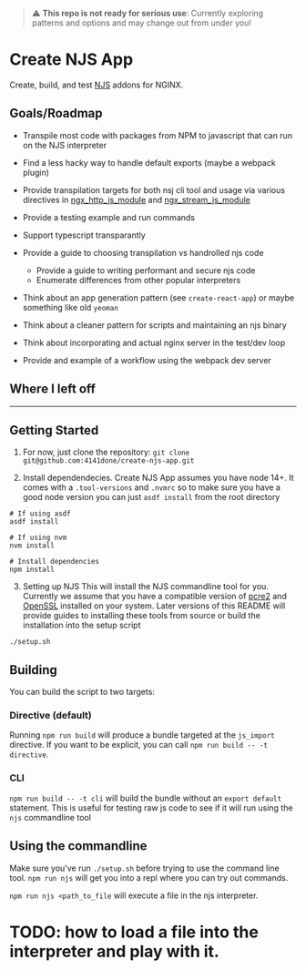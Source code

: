 > :warning: **This repo is not ready for serious use**: Currently exploring patterns and options and may change out from under you!

# Create NJS App

Create, build, and test [NJS](https://nginx.org/en/docs/njs/) addons for NGINX.

## Goals/Roadmap
* Transpile most code with packages from NPM to javascript that can run on the NJS interpreter
* Find a less hacky way to handle default exports (maybe a webpack plugin)
* Provide transpilation targets for both nsj cli tool and usage via various directives in [ngx_http_js_module](https://nginx.org/en/docs/http/ngx_http_js_module.html) and [ngx_stream_js_module](https://nginx.org/en/docs/stream/ngx_stream_js_module.html)
* Provide a testing example and run commands
* Support typescript transparantly
* Provide a guide to choosing transpilation vs handrolled njs code
  * Provide a guide to writing performant and secure njs code
  * Enumerate differences from other popular interpreters

* Think about an app generation pattern (see `create-react-app`) or maybe something like old `yeoman`
* Think about a cleaner pattern for scripts and maintaining an njs binary
* Think about incorporating and actual nginx server in the test/dev loop
* Provide and example of a workflow using the webpack dev server

## Where I left off

---

## Getting Started
1. For now, just clone the repository:
`git clone git@github.com:4141done/create-njs-app.git`

2. Install dependendecies.  Create NJS App assumes you have node 14+.  It comes with a `.tool-versions` and `.nvmrc` so to make sure you have a good node version you can just `asdf install` from the root directory

```
# If using asdf
asdf install

# If using nvm
nvm install

# Install dependencies
npm install

```

3. Setting up NJS
This will install the NJS commandline tool for you. Currently we assume that you have a compatible version of [pcre2](https://github.com/PhilipHazel/pcre2/releases)
and [OpenSSL](https://www.openssl.org/source/) installed on your system.  Later versions of this README will provide guides to installing these tools
from source or build the installation into the setup script

```
./setup.sh
```

## Building
You can build the script to two targets:
### Directive (default)
Running `npm run build` will produce a bundle targeted at the `js_import` directive. If you want to be explicit, you can call `npm run build -- -t directive`.

### CLI
`npm run build -- -t cli` will build the bundle without an `export default` statement.  This is useful for testing raw js code to see if it will run using the `njs` commandline tool


## Using the commandline
Make sure you've run `./setup.sh` before trying to use the command line tool.
`npm run njs` will get you into a repl where you can try out commands.

`npm run njs <path_to_file` will execute a file in the njs interpreter.

# TODO: how to load a file into the interpreter and play with it.
